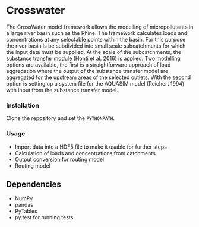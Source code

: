 # Crosswater #

The CrossWater model framework allows the modelling of micropollutants in a large river basin such as the Rhine. 
The framework calculates loads and concentrations at any selectable points within the basin. For this purpose 
the river basin is be subdivided into small scale subcatchments for which  the input data must be supplied. 
At the scale of the subcatchments, the substance transfer module (Honti et al. 2016) is applied. Two modelling 
options are available, the first is a straightforward approach of load aggregation where the output of 
the substance transfer model are aggregated for the upstream areas of the selected outlets. With the second 
option is setting up a system file for the AQUASIM model (Reichert 1994) with input from the substance transfer 
model.

### Installation 

Clone the repository and set the `PYTHONPATH`.

### Usage ###

* Import data into a HDF5 file to make it usable for further steps
* Calculation of loads and concentrations from catchments
* Output conversion for routing model
* Routing model

## Dependencies

* NumPy
* pandas
* PyTables
* py.test for running tests